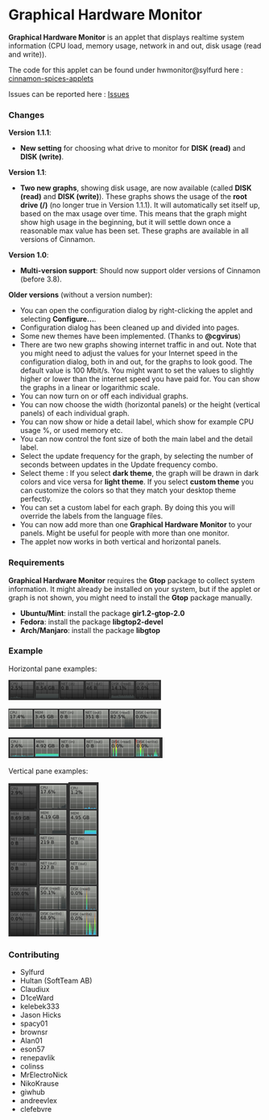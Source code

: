 Graphical Hardware Monitor
==========================

**Graphical Hardware Monitor** is an applet that displays realtime system information (CPU load, memory usage, network in and out, disk usage (read and write)).

The code for this applet can be found under hwmonitor@sylfurd here : [cinnamon-spices-applets](https://github.com/linuxmint/cinnamon-spices-applets/)

Issues can be reported here : [Issues](https://github.com/linuxmint/cinnamon-spices-applets/issues?q=is%3Aissue+hwmonitor+user%3Asylfurd+is%3Aopen)

### Changes

**Version 1.1.1**:
 * **New setting** for choosing what drive to monitor for **DISK (read)** and **DISK (write)**.

**Version 1.1**:
 * **Two new graphs**, showing disk usage, are now available (called **DISK (read)** and **DISK (write)**). These graphs shows the usage of the **root drive (/)** (no longer true in Version 1.1.1). It will automatically set itself up, based on the max usage over time. This means that the graph might show high usage in the beginning, but it will settle down once a reasonable max value has been set. These graphs are available in all versions of Cinnamon.

**Version 1.0**:
 * **Multi-version support**: Should now support older versions of Cinnamon (before 3.8).

**Older versions** (without a version number):
 * You can open the configuration dialog by right-clicking the applet and selecting **Configure...**.
 * Configuration dialog has been cleaned up and divided into pages.
 * Some new themes have been implemented. (Thanks to **@cgvirus**)
 * There are two new graphs showing internet traffic in and out. Note that you might need to adjust the values for your Internet speed in the configuration dialog, both in and out, for the graphs to look good. The default value is 100 Mbit/s. You might want to set the values to slightly higher or lower than the internet speed you have paid for. You can show the graphs in a linear or logarithmic scale.
 * You can now turn on or off each individual graphs.
 * You can now choose the width (horizontal panels) or the height (vertical panels) of each individual graph.
 * You can now show or hide a detail label, which show for example CPU usage %, or used memory etc.
 * You can now control the font size of both the main label and the detail label.
 * Select the update frequency for the graph, by selecting the number of seconds between updates in the Update frequency combo.
 * Select theme : If you select **dark theme**, the graph will be drawn in dark colors and vice versa for **light theme**. If you select **custom theme** you can customize the colors so that they match your desktop theme perfectly.
 * You can set a custom label for each graph. By doing this you will override the labels from the language files.
 * You can now add more than one **Graphical Hardware Monitor** to your panels. Might be useful for people with more than one monitor.
 * The applet now works in both vertical and horizontal panels.

### Requirements

**Graphical Hardware Monitor** requires the **Gtop** package to collect system information. It might already be installed on your system, but if the applet or graph is not shown, you might need to install the **Gtop** package manually.

* **Ubuntu/Mint**: install the package **gir1.2-gtop-2.0**
* **Fedora**: install the package **libgtop2-devel**
* **Arch/Manjaro**: install the package **libgtop**

### Example

Horizontal pane examples:

![screenshot](https://raw.githubusercontent.com/linuxmint/cinnamon-spices-applets/master/hwmonitor%40sylfurd/horizontal.png)

![screenshot](https://raw.githubusercontent.com/linuxmint/cinnamon-spices-applets/master/hwmonitor%40sylfurd/horizontal2.png)

![screenshot](https://raw.githubusercontent.com/linuxmint/cinnamon-spices-applets/master/hwmonitor%40sylfurd/horizontal3.png)

Vertical pane examples:

![screenshot](https://raw.githubusercontent.com/linuxmint/cinnamon-spices-applets/master/hwmonitor%40sylfurd/vertical.png)![screenshot](https://raw.githubusercontent.com/linuxmint/cinnamon-spices-applets/master/hwmonitor%40sylfurd/vertical2.png)![screenshot](https://raw.githubusercontent.com/linuxmint/cinnamon-spices-applets/master/hwmonitor%40sylfurd/vertical3.png)

### Contributing

*  Sylfurd
*  Hultan (SoftTeam AB)
*  Claudiux
*  D1ceWard
*  kelebek333
*  Jason Hicks
*  spacy01
*  brownsr
*  Alan01
*  eson57
*  renepavlik
*  colinss
*  MrElectroNick
*  NikoKrause
*  giwhub
*  andreevlex
*  clefebvre
